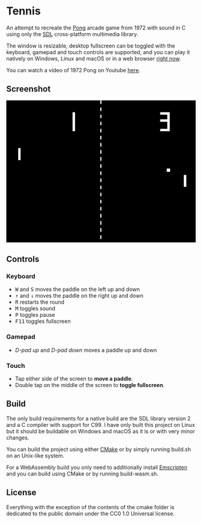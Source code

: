 # Tennis

An attempt to recreate the [Pong](https://en.wikipedia.org/wiki/Pong) arcade
game from 1972 with sound in C using only the [SDL](https://www.libsdl.org/)
cross-platform multimedia library.

The window is resizable, desktop fullscreen can be toggled with the keyboard,
gamepad and touch controls are supported, and you can play it natively on
Windows, Linux and macOS or in a web browser
[right now](https://catsocks.github.io/tennis-sdl).

You can watch a video of 1972 Pong on Youtube
[here](https://www.youtube.com/watch?v=fiShX2pTz9A).

## Screenshot

![Screenshot](screenshot.png)

## Controls

### Keyboard

* <kbd>W</kbd> and <kbd>S</kbd> moves the paddle on the left up and down
* <kbd>↑</kbd> and <kbd>↓</kbd> moves the paddle on the right up and down
* <kbd>R</kbd> restarts the round
* <kbd>M</kbd> toggles sound
* <kbd>P</kbd> toggles pause
* <kbd>F11</kbd> toggles fullscreen

### Gamepad

* _D-pad up_ and _D-pad down_ moves a paddle up and down

### Touch

* Tap either side of the screen to **move a paddle**.
* Double tap on the middle of the screen to **toggle fullscreen**.

## Build

The only build requirements for a native build are the SDL library version 2 and
a C compiler with support for C99. I have only built this project on Linux but
it should be buildable on Windows and macOS as it is or with very minor changes.

You can build the project using either [CMake](https://cmake.org/) or by simply
running build.sh on an Unix-like system.

For a WebAssembly build you only need to additionally install
[Emscripten](https://emscripten.org/index.html) and you can build using CMake or
by running build-wasm.sh.

## License

Everything with the exception of the contents of the cmake folder is dedicated
to the public domain under the CC0 1.0 Universal license.
